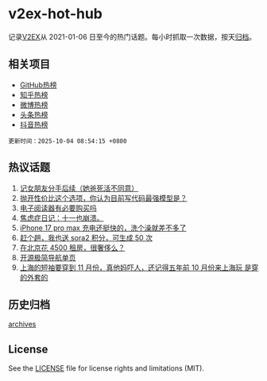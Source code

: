 # v2ex-hot-hub

 记录[V2EX](https://www.v2ex.com/)从 2021-01-06 日至今的热门话题。每小时抓取一次数据，按天[归档](archives)。
 
 ## 相关项目

- [GitHub热榜](https://github.com/lonnyzhang423/github-hot-hub)
- [知乎热榜](https://github.com/lonnyzhang423/zhihu-hot-hub)
- [微博热榜](https://github.com/lonnyzhang423/weibo-hot-hub)
- [头条热榜](https://github.com/lonnyzhang423/toutiao-hot-hub)
- [抖音热榜](https://github.com/lonnyzhang423/douyin-hot-hub)


 `更新时间：2025-10-04 08:54:15 +0800`

## 热议话题

1. [记女朋友分手后续（她爸死活不同意）](https://www.v2ex.com/t/1163215)
1. [抛开性价比这个选项，你认为目前写代码最强模型是？](https://www.v2ex.com/t/1163230)
1. [电子阅读器有必要购买吗](https://www.v2ex.com/t/1163217)
1. [焦虑症日记：十一也崩溃。](https://www.v2ex.com/t/1163248)
1. [iPhone 17 pro max 充电还挺快的，洗个澡就差不多了](https://www.v2ex.com/t/1163238)
1. [赶个趟，我也送 sora2 积分，可生成 50 次](https://www.v2ex.com/t/1163221)
1. [在北京花 4500 租房，很奢侈么？](https://www.v2ex.com/t/1163297)
1. [开源极简导航单页](https://www.v2ex.com/t/1163208)
1. [上海的短袖要穿到 11 月份，真他妈吓人，还记得五年前 10 月份来上海玩 是穿的外套的](https://www.v2ex.com/t/1163213)

## 历史归档

[archives](archives)

## License

See the [LICENSE](LICENSE) file for license rights and limitations (MIT).
